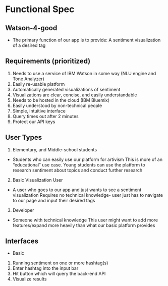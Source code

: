 # <a name="func_spec"></a>Functional Spec
## Watson-4-good
* The primary function of our app is to provide: A sentiment visualization of a desired tag

## Requirements (prioritized)
1. Needs to use a service of IBM Watson in some way (NLU engine and Tone Analyzer)
2. Easily re-usable platform
3. Automatically generated visualizations of sentiment
4. Visualizations are clear, concise, and easily understandable
5. Needs to be hosted in the cloud (IBM Bluemix)
6. Easily understood by non-technical people
7. Simple, intuitive interface
8. Query times out after 2 minutes
9. Protect our API keys


## User Types
1. Elementary, and Middle-school students 
* Students who can easily use our platform for artivism
This is more of an “educational” use case. Young students can use the platform to research sentiment about topics and conduct further research
2. Basic Visualization User
* A user who goes to our app and just wants to see a sentiment visualization
Requires no technical knowledge- user just has to navigate to our page and input their desired tags
3. Developer
* Someone with technical knowledge 
This user might want to add more features/expand more heavily than what our basic platform provides

## Interfaces
* Basic 
1. Running sentiment on one or more hashtag(s)
2. Enter hashtag into the input bar
3. Hit button which will query the back-end API
4. Visualize results
